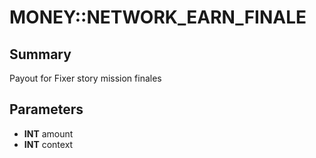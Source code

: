 # MONEY::NETWORK_EARN_FINALE

## Summary
Payout for Fixer story mission finales

## Parameters
* **INT** amount
* **INT** context